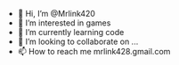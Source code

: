 - 👋 Hi, I’m @Mrlink420
- 👀 I’m interested in games
- 🌱 I’m currently learning code
- 💞️ I’m looking to collaborate on ...
- 📫 How to reach me mrlink428.gmail.com

<!---
Mrlink420/Mrlink420 is a ✨ special ✨ repository because its `README.md` (this file) appears on your GitHub profile.
You can click the Preview link to take a look at your changes.
--->
